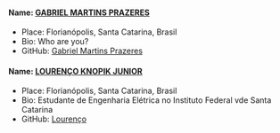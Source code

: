 #### Name: [GABRIEL MARTINS PRAZERES](https://github.com/PRAZEREZ)
- Place: Florianópolis, Santa Catarina, Brasil
- Bio: Who are you?
- GitHub: [Gabriel Martins Prazeres](https://github.com/PRAZEREZ)

#### Name: [LOURENÇO KNOPIK JUNIOR](https://github.com/lourencoknopikjr)
- Place: Florianópolis, Santa Catarina, Brasil
- Bio: Estudante de Engenharia Elétrica no Instituto Federal vde Santa Catarina
- GitHub: [Lourenço](https://github.com/lourencoknopikjr)

